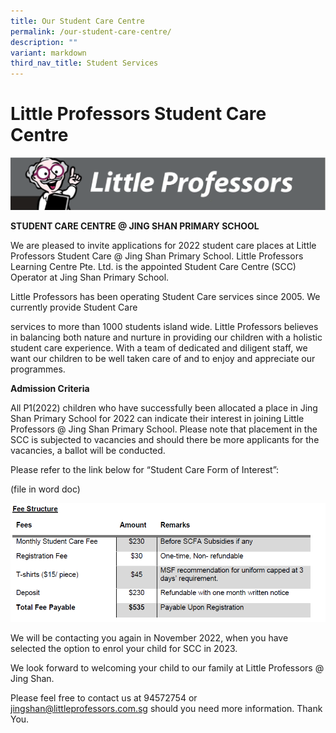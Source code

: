 ```yaml
---
title: Our Student Care Centre
permalink: /our-student-care-centre/
description: ""
variant: markdown
third_nav_title: Student Services
---
```

# **Little Professors Student Care Centre**

![](/images/Capture1.png)

**STUDENT CARE CENTRE @ JING SHAN PRIMARY SCHOOL**

We are pleased to invite applications for 2022 student care places at Little Professors Student Care @ Jing Shan Primary School. Little Professors Learning Centre Pte. Ltd. is the appointed Student Care Centre (SCC) Operator at Jing Shan Primary School.

Little Professors has been operating Student Care services since 2005. We currently provide Student Care

services to more than 1000 students island wide. Little Professors believes in balancing both nature and nurture in providing our children with a holistic student care experience. With a team of dedicated and diligent staff, we want our children to be well taken care of and to enjoy and appreciate our programmes.


**Admission Criteria**

All P1(2022) children who have successfully been allocated a place in Jing Shan Primary School for 2022 can indicate their interest in joining Little Professors @ Jing Shan Primary School. Please note that placement in the SCC is subjected to vacancies and should there be more applicants for the vacancies, a ballot will be conducted.

Please refer to the link below for “Student Care Form of Interest”:

(file in word doc)

![](/images/Capture1-1.png)

We will be contacting you again in November 2022, when you have selected the option to enrol your child for SCC in 2023.

We look forward to welcoming your child to our family at Little Professors @ Jing Shan.

Please feel free to contact us at 94572754 or [jingshan@littleprofessors.com.sg](mailto:jingshan@littleprofessors.com.sg) should you need more information. Thank You.